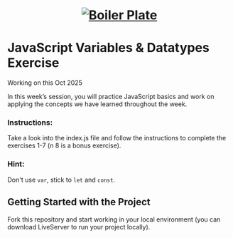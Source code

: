 <h1 align="center">
  <a href="">
    <img src="src/assets/week1.svg" alt="Boiler Plate">
  </a>
</h1>

# JavaScript Variables & Datatypes Exercise

Working on this Oct 2025

In this week’s session, you will practice JavaScript basics and work on applying the concepts we have learned throughout the week.

### Instructions:

Take a look into the index.js file and follow the instructions to complete the exercises 1-7 (n 8 is a bonus exercise).

### Hint:

Don't use `var`, stick to `let` and `const`.

## Getting Started with the Project

Fork this repository and start working in your local environment (you can download LiveServer to run your project locally).
